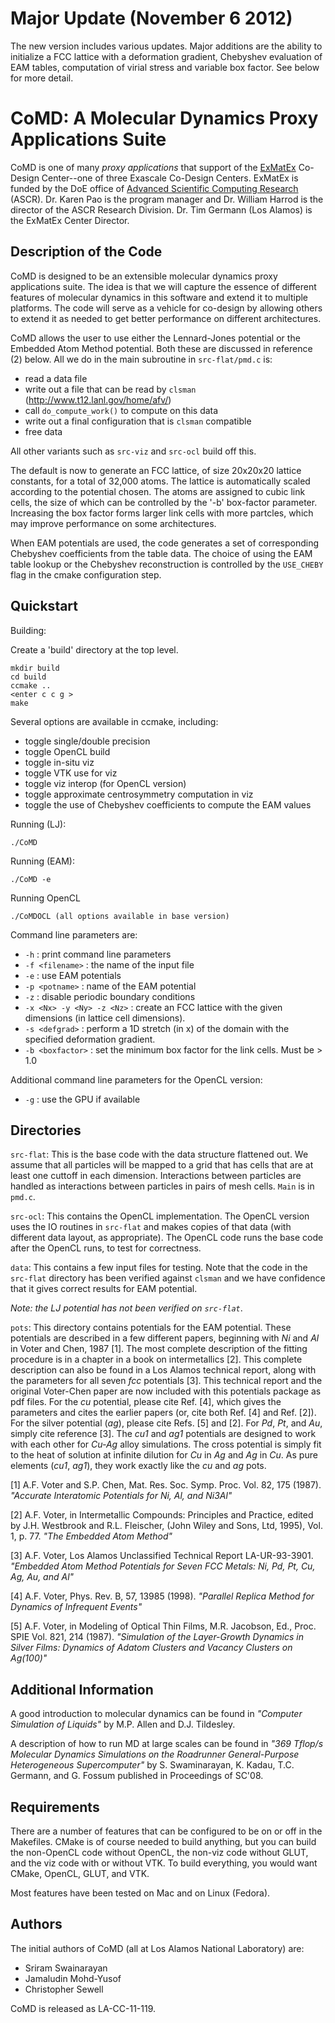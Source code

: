 # Major Update (November 6 2012)

The new version includes various updates. Major additions are the ability to initialize a FCC lattice with a deformation gradient, Chebyshev evaluation of EAM tables, computation of virial stress and variable box factor. See below for more detail.

# CoMD: A Molecular Dynamics Proxy Applications Suite

CoMD is one of many _proxy applications_ that support of the [ExMatEx](http://exmatex.lanl.gov) Co-Design Center--one of three Exascale Co-Design Centers. ExMatEx is funded by the DoE office of [Advanced Scientific Computing Research](http://science.energy.gov/ascr) (ASCR). Dr. Karen Pao is the program manager and Dr. William Harrod is the director of the ASCR Research Division. Dr. Tim Germann (Los Alamos) is the ExMatEx Center Director.

## Description of the Code

CoMD is designed to be an extensible molecular dynamics proxy applications suite. The idea is that we will capture the essence of different features of molecular dynamics in this software and extend it to multiple platforms. The code will serve as a vehicle for co-design by allowing others to extend it as needed to get better performance on different architectures.

CoMD allows the user to use either the Lennard-Jones potential or the Embedded Atom Method potential. Both these are discussed in reference (2) below. All we do in the main subroutine in `src-flat/pmd.c` is:

 *  read a data file
 *  write out a file that can be read by `clsman` (http://www.t12.lanl.gov/home/afv/)
 *  call `do_compute_work()` to compute on this data
 *  write out a final configuration that is `clsman` compatible
 *  free data

All other variants such as `src-viz` and `src-ocl` build off this.

The default is now to generate an FCC lattice, of size 20x20x20 lattice constants, for a total of 32,000 atoms. The lattice is automatically scaled according to the potential chosen. The atoms are assigned to cubic link cells, the size of which can be controlled by the '-b' box-factor parameter. Increasing the box factor forms larger link cells with more partcles, which may improve performance on some architectures.

When EAM potentials are used, the code generates a set of corresponding Chebyshev coefficients from the table data. The choice of using the EAM table lookup or the Chebyshev reconstruction is controlled by the `USE_CHEBY` flag in the cmake configuration step.

## Quickstart

Building:

Create a 'build' directory at the top level.
   
    mkdir build
    cd build
    ccmake ..
    <enter c c g >
    make

Several options are available in ccmake, including:

   * toggle single/double precision
   * toggle OpenCL build
   * toggle in-situ viz
   * toggle VTK use for viz
   * toggle viz interop (for OpenCL version)
   * toggle approximate centrosymmetry computation in viz
   * toggle the use of Chebyshev coefficients to compute the EAM values

Running (LJ):

    ./CoMD 

Running (EAM):

    ./CoMD -e

Running OpenCL

    ./CoMDOCL (all options available in base version)

Command line parameters are:

 * `-h` : print command line parameters
 * `-f <filename>` : the name of the input file
 * `-e` : use EAM potentials
 * `-p <potname>` : name of the EAM potential
 * `-z` : disable periodic boundary conditions
 * `-x <Nx> -y <Ny> -z <Nz>` : create an FCC lattice with the given dimensions (in lattice cell dimensions).
 * `-s <defgrad>` : perform a 1D stretch (in x) of the domain with the specified deformation gradient.
 * `-b <boxfactor>` : set the minimum box factor for the link cells. Must be > 1.0

Additional command line parameters for the OpenCL version:

 * `-g` : use the GPU if available

## Directories

`src-flat`:
This is the base code with the data structure flattened out.  We assume that all particles will be mapped to a grid that has cells that are at least one cuttoff in each dimension.  Interactions between particles are handled as interactions between particles in pairs of mesh cells.  `Main` is in `pmd.c`.

`src-ocl`:
This contains the OpenCL implementation. The OpenCL version uses the IO routines in `src-flat` and makes copies of that data (with different data layout, as appropriate). The OpenCL code runs the base code after the OpenCL runs, to test for correctness. 

`data`:
This contains a few input files for testing.  Note that the code in the `src-flat` directory has been verified against `clsman` and we have confidence that it gives correct results for EAM potential.

_Note: the LJ potential has not been verified on `src-flat`_.

`pots`: 
This directory contains potentials for the EAM potential. These potentials are described in a few different papers, beginning with _Ni_ and _Al_ in Voter and Chen, 1987 [1]. The most complete description of the fitting procedure is in a chapter in a book on intermetallics [2].  This complete description can also be found in a Los Alamos technical report, along with the parameters for all seven _fcc_ potentials [3].  This technical report and the original Voter-Chen paper are now included with this potentials package as pdf files. For the _cu_ potential, please cite Ref. [4], which gives the parameters and cites the earlier papers (or, cite both Ref. [4] and Ref. [2]). For the silver potential (_ag_), please cite Refs. [5] and [2]. For _Pd_, _Pt_, and _Au_, simply cite reference [3]. The _cu1_ and _ag1_ potentials are designed to work with each other for _Cu-Ag_ alloy simulations.  The cross potential is simply fit to the heat of solution at infinite dilution for _Cu_ in _Ag_ and _Ag_ in _Cu_. As pure elements (_cu1_, _ag1_), they work exactly like the _cu_ and _ag_ pots.

[1] A.F. Voter and S.P. Chen, Mat. Res. Soc. Symp. Proc. Vol. 82, 175 (1987). _"Accurate Interatomic Potentials for Ni, Al, and Ni3Al"_

[2] A.F. Voter, in Intermetallic Compounds: Principles and Practice, edited by J.H. Westbrook and R.L. Fleischer, (John Wiley and Sons, Ltd, 1995), Vol. 1, p. 77. _"The Embedded Atom Method"_

[3] A.F. Voter, Los Alamos Unclassified Technical Report LA-UR-93-3901. _"Embedded Atom Method Potentials for Seven FCC Metals: Ni, Pd, Pt, Cu, Ag, Au, and Al"_

[4] A.F. Voter, Phys. Rev. B, 57, 13985 (1998). _"Parallel Replica Method for Dynamics of Infrequent Events"_

[5] A.F. Voter, in Modeling of Optical Thin Films, M.R. Jacobson, Ed., Proc. SPIE Vol. 821, 214 (1987). _"Simulation of the Layer-Growth Dynamics in Silver Films: Dynamics of Adatom Clusters and Vacancy Clusters on Ag(100)"_

## Additional Information

A good introduction to molecular dynamics can be found in _"Computer Simulation of Liquids"_ by M.P. Allen and D.J. Tildesley.

A description of how to run MD at large scales can be found in _"369 Tflop/s Molecular Dynamics Simulations on the Roadrunner General-Purpose Heterogeneous Supercomputer"_ by S. Swaminarayan, K. Kadau, T.C. Germann, and G. Fossum published in Proceedings of SC'08.

## Requirements

There are a number of features that can be configured to be on or off in the Makefiles.  CMake is of course needed to build anything, but you can build the non-OpenCL code without OpenCL, the non-viz code without GLUT, and the viz code with or without VTK.  To build everything, you would want CMake, OpenCL, GLUT, and VTK.

Most features have been tested on Mac and on Linux (Fedora).

## Authors

The initial authors of CoMD (all at Los Alamos National Laboratory) are:

 * Sriram Swainarayan
 * Jamaludin Mohd-Yusof
 * Christopher Sewell

CoMD is released as LA-CC-11-119.
